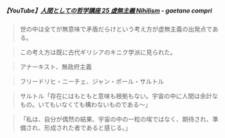 ##### 【YouTube】[人間としての哲学講座 25 虚無主義 Nihilism](https://youtu.be/Jl1S76lucRQ?si=xmiqCQyTVx94OHuM) - gaetano compri

> 世の中は全てが無意味で矛盾だらけという考え方が虚無主義の出発点である。

> この考え方は既に古代ギリシアのキニク学派に見られた。

> アナーキスト、無政府主義

> フリードリヒ・ニーチェ、ジャン・ポール・サルトル

> サルトル「存在にはもともと意味も根拠もない。宇宙の中に人間は余計なもの。いてもいなくても構わないものである〜」

> 「私は、自分が偶然の結果、宇宙の中の一粒の埃ではなく、期待され、準備され、形成された者であると感じる。」
